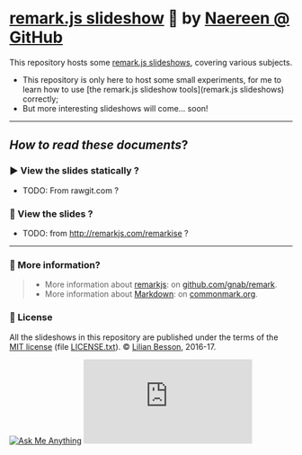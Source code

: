 # [remark.js slideshow](https://github.com/gnab/remark) :notebook: by [Naereen @ GitHub](https://naereen.github.io/)

This repository hosts some [remark.js slideshows](https://github.com/gnab/remark), covering various subjects.

- This repository is only here to host some small experiments, for me to learn how to use [the remark.js slideshow tools](remark.js slideshows) correctly;
- But more interesting slideshows will come... soon!

----

## *How to read these documents*?

### :arrow_forward: View the slides statically ?
- TODO: From rawgit.com ?

### :arrows_counterclockwise: View the slides ?
- TODO: from http://remarkjs.com/remarkise ?

----

### :information_desk_person: More information?
> - More information about [remarkjs](http://remarkjs.com/): on [github.com/gnab/remark](https://github.com/gnab/remark).
> - More information about [Markdown](http://commonmark.org/): on [commonmark.org](http://commonmark.org/).

### :scroll: License
All the slideshows in this repository are published under the terms of the [MIT license](http://lbesson.mit-license.org/) (file [LICENSE.txt](LICENSE.txt)).
© [Lilian Besson](https://github.com/Naereen), 2016-17.

[![Ask Me Anything](https://img.shields.io/badge/ask%20me-anything-1abc9c.svg)](https://github.com/Naereen/ama)
[![Analytics](https://ga-beacon.appspot.com/UA-38514290-17/github.com/Naereen/slides/README.md?pixel)](https://github.com/Naereen/slides/)
